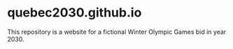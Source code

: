 # quebec2030.github.io
This repository is a website for a fictional Winter Olympic Games bid in year 2030.
